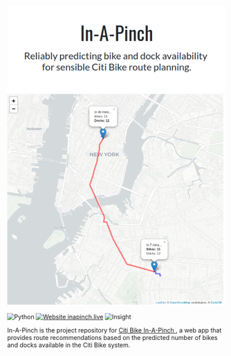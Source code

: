 <p align="center">
  <img src="https://github.com/markhannel/InAPinch/blob/master/reports/figures/In-A-Pinch-title.png?raw=true" alt="Title Image"/>
  <img src="https://github.com/markhannel/InAPinch/blob/master/reports/figures/map_example.png?raw=true" alt="Map Image" width="750"/>
</p>

![Python](https://img.shields.io/badge/python-v3.6+-blue.svg) [![Website inapinch.live](https://img.shields.io/website-up-down-green-red/http/inapinch.live.svg)](http://inapinch.live) ![Insight](https://img.shields.io/badge/InsightProject-True-lightgrey.svg)

In-A-Pinch is the project repository for <a href="inapinch.live"> Citi Bike In-A-Pinch </a>, a web app that provides route recommendations based on the predicted number of bikes and docks available in the Citi Bike system.

